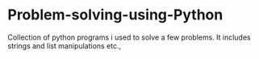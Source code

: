 # Problem-solving-using-Python
Collection of python programs i used to solve a few problems. It includes strings and list manipulations etc.,
